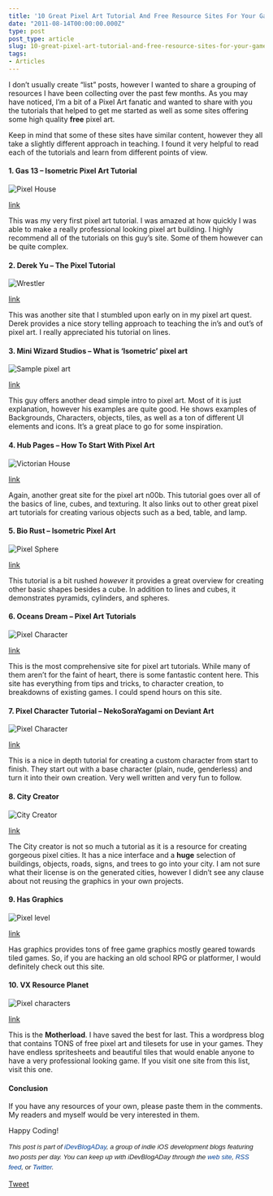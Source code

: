 ```yaml
---
title: '10 Great Pixel Art Tutorial And Free Resource Sites For Your Games'
date: "2011-08-14T00:00:00.000Z"
type: post 
post_type: article
slug: 10-great-pixel-art-tutorial-and-free-resource-sites-for-your-games
tags: 
- Articles
---
```

I don&#8217;t usually create &#8220;list&#8221; posts, however I wanted to share a grouping of resources I have been collecting over the past few months. As you may have noticed, I&#8217;m a bit of a Pixel Art fanatic and wanted to share with you the tutorials that helped to get me started as well as some sites offering some high quality **free** pixel art.

Keep in mind that some of these sites have similar content, however they all take a slightly different approach in teaching. I found it very helpful to read each of the tutorials and learn from different points of view.

#### 1. Gas 13 &#8211; Isometric Pixel Art Tutorial

![Pixel House][1]

[link][2]

This was my very first pixel art tutorial. I was amazed at how quickly I was able to make a really professional looking pixel art building. I highly recommend all of the tutorials on this guy&#8217;s site. Some of them however can be quite complex.

#### 2. Derek Yu &#8211; The Pixel Tutorial

![Wrestler][3]

[link][4]

This was another site that I stumbled upon early on in my pixel art quest. Derek provides a nice story telling approach to teaching the in&#8217;s and out&#8217;s of pixel art. I really appreciated his tutorial on lines.

#### 3. Mini Wizard Studios &#8211; What is &#8216;Isometric&#8217; pixel art

![Sample pixel art][5]

[link][6]

This guy offers another dead simple intro to pixel art. Most of it is just explanation, however his examples are quite good. He shows examples of Backgrounds, Characters, objects, tiles, as well as a ton of different UI elements and icons. It&#8217;s a great place to go for some inspiration.

#### 4. Hub Pages &#8211; How To Start With Pixel Art

![Victorian House][7]

[link][8]

Again, another great site for the pixel art n00b. This tutorial goes over all of the basics of line, cubes, and texturing. It also links out to other great pixel art tutorials for creating various objects such as a bed, table, and lamp.

#### 5. Bio Rust &#8211; Isometric Pixel Art

![Pixel Sphere][9]

[link][10]

This tutorial is a bit rushed *however* it provides a great overview for creating other basic shapes besides a cube. In addition to lines and cubes, it demonstrates pyramids, cylinders, and spheres.

#### 6. Oceans Dream &#8211; Pixel Art Tutorials

![Pixel Character][11]

[link][12]

This is the most comprehensive site for pixel art tutorials. While many of them aren&#8217;t for the faint of heart, there is some fantastic content here. This site has everything from tips and tricks, to character creation, to breakdowns of existing games. I could spend hours on this site.

#### 7. Pixel Character Tutorial &#8211; NekoSoraYagami on Deviant Art

![Pixel Character][13]

[link][14]

This is a nice in depth tutorial for creating a custom character from start to finish. They start out with a base character (plain, nude, genderless) and turn it into their own creation. Very well written and very fun to follow.

#### 8. City Creator

![City Creator][15]

[link][16]

The City creator is not so much a tutorial as it is a resource for creating gorgeous pixel cities. It has a nice interface and a **huge** selection of buildings, objects, roads, signs, and trees to go into your city. I am not sure what their license is on the generated cities, however I didn&#8217;t see any clause about not reusing the graphics in your own projects.

#### 9. Has Graphics

![Pixel level][17]

[link][18]

Has graphics provides tons of free game graphics mostly geared towards tiled games. So, if you are hacking an old school RPG or platformer, I would definitely check out this site.

#### 10. VX Resource Planet

![Pixel characters][19]

[link][20]

This is the **Motherload**. I have saved the best for last. This a wordpress blog that contains TONS of free pixel art and tilesets for use in your games. They have endless spritesheets and beautiful tiles that would enable anyone to have a very professional looking game. If you visit one site from this list, visit this one.

#### Conclusion

If you have any resources of your own, please paste them in the comments. My readers and myself would be very interested in them.

Happy Coding!

<span style="font-family: ‘Lucida Grande’;"><strong><span style="font-weight: normal;"><span style="font-family: arial, verdana, tahoma, sans-serif; font-size: 13px; line-height: 20px;"><em>﻿﻿This post is part of <a style="text-decoration: none; color: #004199; padding: 0px; margin: 0px;" href="http://idevblogaday.com/">iDevBlogADay</a>, a group of indie iOS development blogs featuring two posts per day. You can keep up with iDevBlogADay through the <a style="text-decoration: none; color: #004199; padding: 0px; margin: 0px;" href="http://idevblogaday.com/">web site</a>, <a style="text-decoration: none; color: #004199; padding: 0px; margin: 0px;" href="http://feeds.feedburner.com/idevblogaday">RSS feed</a>, or <a style="text-decoration: none; color: #004199; padding: 0px; margin: 0px;" href="http://twitter.com/#search?q=%23idevblogaday">Twitter</a>.</em></span></span></strong></span>

<div style="">
  <a href="http://twitter.com/share" class="twitter-share-button" data-count="horizontal" data-text="10 Great Pixel Art Tutorial And Free Resource Sites For Your Games" data-url="http://brandontreb.com/10-great-pixel-art-tutorial-and-free-resource-sites-for-your-games"  data-via="brandontreb" data-related="brandontreb:">Tweet</a>
</div>

 [1]: http://www.gas13.ru/v3/tutorials/f9.gif
 [2]: http://www.gas13.ru/v3/tutorials/isometric_pixelart_tutorial_mathematics_of_isometrics.php
 [3]: http://www.derekyu.com/images/extras/lucha-finished.gif
 [4]: http://www.derekyu.com/?page_id=221
 [5]: http://www.miniwizardstudios.com/images/pixel/iso/office.gif
 [6]: http://www.miniwizardstudios.com/iso.asp
 [7]: http://s3.hubimg.com/u/1629662_f520.jpg
 [8]: http://vanmall.hubpages.com/hub/How-To-Start-With-Pixel-Art
 [9]: http://www.biorust.com/tutorials/ps-isometricpixelart/Image-15a.jpg
 [10]: http://www.biorust.com/tutorials/detail/247/us/
 [11]: http://pixel.oceansdream.net/wp-content/uploads/pixel.oceansdream.net/2010/02/celsiusHair.png
 [12]: http://pixel.oceansdream.net/
 [13]: http://f.cl.ly/items/28162n1b1i1H0f03421d/Screen%20shot%202011-08-13%20at%209.38.11%20PM.png
 [14]: http://nekosorayagami.deviantart.com/art/Pixel-Character-Tutorial-76829227
 [15]: http://www.citycreator.com/images/pages/home_card_1.gif
 [16]: http://www.citycreator.com/
 [17]: http://hasgraphics.com/thumbs/genetica-texture-pack-10-mystery-forest.png
 [18]: http://hasgraphics.com/
 [19]: http://vxresource.files.wordpress.com/2010/07/remakertp01.png?w=384&h=384
 [20]: http://vxresource.wordpress.com/

